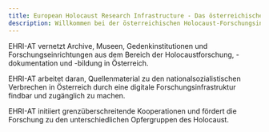 ```yaml
---
title: European Holocaust Research Infrastructure - Das österreichische Konsortium
description: Willkommen bei der österreichischen Holocaust-Forschungsinfrastruktur
---
```


EHRI-AT vernetzt Archive, Museen, Gedenkinstitutionen und Forschungseinrichtungen aus dem Bereich der Holocaustforschung, -dokumentation und -bildung in Österreich. 

EHRI-AT arbeitet daran, Quellenmaterial zu den nationalsozialistischen Verbrechen in Österreich durch eine digitale Forschungsinfrastruktur findbar und zugänglich zu machen.

EHRI-AT initiiert grenzüberschreitende Kooperationen und fördert die Forschung zu den unterschiedlichen Opfergruppen des Holocaust.
